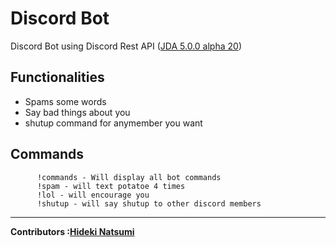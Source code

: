 # Discord Bot 
Discord Bot using Discord Rest API (<a href="https://github.com/DV8FromTheWorld/JDA">JDA 5.0.0 alpha 20<a>)



Functionalities
-
<ul>
<li>Spams some words</li>
<li>Say bad things about you</li>
<li>shutup command for anymember you want</li>
</ul>

  Commands
  -
     
          !commands - Will display all bot commands 
          !spam - will text potatoe 4 times
          !lol - will encourage you
          !shutup - will say shutup to other discord members
          
          
---
<strong>Contributors :[Hideki Natsumi](https://github.com/HidekiNatsumi) 

